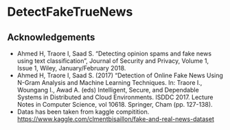 # DetectFakeTrueNews
## Acknowledgements
- Ahmed H, Traore I, Saad S. “Detecting opinion spams and fake news using text classification”, Journal of Security and Privacy, Volume 1, Issue 1, Wiley, January/February 2018.
- Ahmed H, Traore I, Saad S. (2017) “Detection of Online Fake News Using N-Gram Analysis and Machine Learning Techniques. In: Traore I., Woungang I., Awad A. (eds) Intelligent, Secure, and Dependable Systems in Distributed and Cloud Environments. ISDDC 2017. Lecture Notes in Computer Science, vol 10618. Springer, Cham (pp. 127-138).
- Datas has been taken from kaggle compitition. https://www.kaggle.com/clmentbisaillon/fake-and-real-news-dataset
